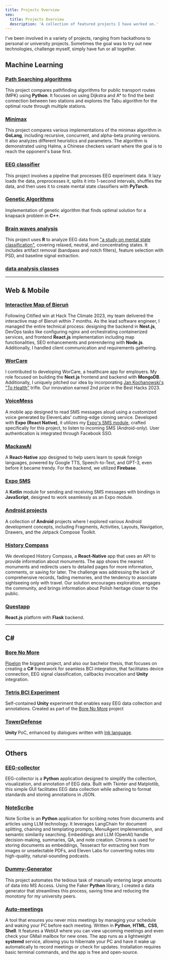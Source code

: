 ```yaml
---
title: Projects Overview
seo:
  title: Projects Overview
  description: 'A collection of featured projects I have worked on.'
---
```


I've been involved in a variety of projects, ranging from hackathons to personal or university projects. Sometimes the
goal was to try out new technologies,
challenge myself, simply have fun or all together.

## Machine Learning

### [Path Searching algorithms](https://github.com/Jakub-Ner/Sztuczna-inteligencja/tree/main/ZAD1%20Rozwi%C4%85zywanie%20problem%C3%B3w%20przez%20przeszukiwanie)

This project compares pathfinding algorithms for public transport routes (MPK) using **Python**. It focuses on using
Dijkstra and A* to
find the best connection between two stations and explores the Tabu algorithm for the optimal route through multiple
stations.

### [Minimax](https://github.com/Jakub-Ner/Sztuczna-inteligencja/tree/main/ZAD2%20MinMax)

This project compares various implementations of the minimax algorithm in **GoLang**, including recursive, concurrent,
and
alpha-beta pruning versions. It also analyzes different heuristics and parameters. The algorithm is demonstrated using
Halma, a Chinese checkers variant where the goal is to reach the opponent's base first.

### [EEG classifier](https://github.com/PipelonDevs/EEG_Datasets/tree/main/Classifier)

This project involves a pipeline that processes EEG experiment data. It lazy loads the data, preprocesses it, splits it
into 1-second intervals, shuffles the data, and then uses it to create mental state classifiers with **PyTorch**.

### [Genetic Algorithms](https://github.com/Jakub-Ner/GeneticAlgorithms)

Implementation of genetic algorithm that finds optimal solution for a knapsack problem in **C++**.

### [Brain waves analysis](https://github.com/Jakub-Ner/EEG-Feature-Analysis)

This project uses **R** to analyze EEG data
from ["a study on mental state classification"](https://ieeexplore.ieee.org/document/8710576), covering relaxed,
neutral, and
concentrating states. It includes artifact removal (bandpass and notch filters), feature selection with PSD, and
baseline signal extraction.

### [data analysis classes](https://github.com/Jakub-Ner/data-analysis-classes)

----------------------------------------------

## Web & Mobile

### [Interactive Map of Bieruń](/Jakub-Ner/citified/interactive-bierun-map)

Following Citified win at Hack The Climate 2023, my team delivered the interactive map of Bieruń within 7 months. As the
lead
software engineer, I managed the entire technical process: designing the backend in **Nest.js**, DevOps tasks like
configuring nginx
and orchestrating containerized services, and frontend **React.js** implementation including map functionalities, SEO
enhancements and prerendering with **Node.js**.
Additionally, I handled client communication and requirements gathering.

### [WorCare](/Jakub-Ner/citified/hackathons/#worcare--best-hacks-2023-2nd-prize)

I contributed to developing WorCare, a healthcare app for employers. My role focused on building the **Next.js**
frontend
and backend with **MongoDB**. Additionally, I uniquely pitched our idea by
incorporating [Jan Kochanowski's "To Health"](https://www.babelmatrix.org/works/pl/Kochanowski,_Jan/Na_zdrowie/en/5245-To_Health)
trifle. Our innovation earned 2nd prize in the Best Hacks 2023.

### [VoiceMess](https://github.com/Jakub-Ner/VoiceMess)

A mobile app designed to read SMS messages aloud using a customized voice generated by ElevenLabs' cutting-edge cloning
service. Developed with **Expo (React Native)**, it utilizes my [Expo's SMS module](#expo-sms), crafted specifically for
this project, to
listen to incoming SMS (Android-only). User authentication is integrated through Facebook SSO.

### [MackawAI](https://github.com/orgs/Macaw-AI/repositories)

A **React-Native** app designed to help users learn to speak foreign languages, powered by Google TTS,
Speech-to-Text, and GPT-3, even before it became trendy. For the backend, we utilized **Firebase**.

### [Expo SMS](https://github.com/Jakub-Ner/expo-sms-module)

A **Kotlin** module for sending and receiving SMS messages with bindings in **JavaScript**, designed to work seamlessly as an
Expo module.

### [Android projects](https://github.com/Jakub-Ner/android-projects)

A collection of **Android** projects where I explored various Android development concepts, including Fragments, Activities,
Layouts, Navigation, Drawers, and the Jetpack Compose Toolkit.

### [History Compass](https://worcare.my.canva.site/kompas-historii)

We developed History Compass, a **React-Native** app that uses an API to provide information about monuments. The app shows
the nearest monuments and redirects users to detailed pages for more information, comments, or saving for later. The
challenge was addressing the lack of comprehensive records, fading memories, and the tendency to associate sightseeing
only with travel. Our solution encourages exploration, engages the community, and brings information about Polish
heritage
closer to the public.

### [Questapp](/Jakub-Ner/pipelon/hackathons/#questappka--hackyeah-2023-finalist)

**React.js** platform with **Flask** backend.

------------------------------------------------

## C#

### [Bore No More](/Jakub-Ner/pipelon/bore-no-more)

[Pipelon](/Jakub-Ner/pipelon) the biggest project, and also our bachelor thesis, that focuses on creating a **C#** framework for seamless BCI
integration, that facilitates device connection, EEG signal classification, callbacks invocation and **Unity** integration.

### [Tetris BCI Experiment](https://github.com/PipelonDevs/tetris-bore-no-more)
Self-contained **Unity** experiment that enables easy EEG data collection and annotations. Created as part of the [Bore No More](/Jakub-Ner/pipelon/bore-no-more) project

### [TowerDefense](https://github.com/PipelonDevs/TowerDefence)
**Unity** PoC, enhanced by dialogues written with [Ink language](https://www.inklestudios.com/ink/).


------------------------------------------------

## Others

### [EEG-collector](https://github.com/PipelonDevs/EEG-Collector)

EEG-collector is a **Python** application designed to simplify the collection, visualization, and annotation of EEG
data. Built with Tkinter and Matplotlib, this simple GUI facilitates EEG data collection while adhering to format
standards and storing annotations in JSON.

### [NoteScribe](/Jakub-Ner/pipelon/hackathons/#notescribe--hack4wroclawtech-2023-3rd-place)

Note Scribe is an **Python** application for scribing notes from documents and articles using LLM technology. It
leverages
LangChain for document splitting, chaining and templating prompts, MenuAgent implementation, and semantic similarity
searching. Embeddings and LLM (OpenAI) handle decision-making, summaries, QA, and note creation. Chroma is used for
storing documents as embeddings, Tesseract for extracting text from images or unselectable PDFs, and Eleven Labs for
converting notes into high-quality, natural-sounding podcasts.

### [Dummy-Generator](https://github.com/Jakub-Ner/Dummy-Generator)

This project automates the tedious task of manually entering large amounts of data into MS Access. Using the Faker
**Python** library, I created a data generator that streamlines this process, saving time and reducing the monotony for
my
university peers.

### [Auto-meetings](https://github.com/Jakub-Ner/Auto-meetings)

A tool that ensures you never miss meetings by managing your schedule and waking your PC before each meeting. Written in
**Python**, **HTML**, **CSS**, **Shell**. It features a WebUI where you can view upcoming meetings and even check your
GMail mailbox for new ones. The app runs as a lightweight **systemd** service, allowing you to hibernate your PC and
have it wake up automatically to record meetings or check for updates. Installation requires basic terminal commands,
and the app is
free and open-source.

